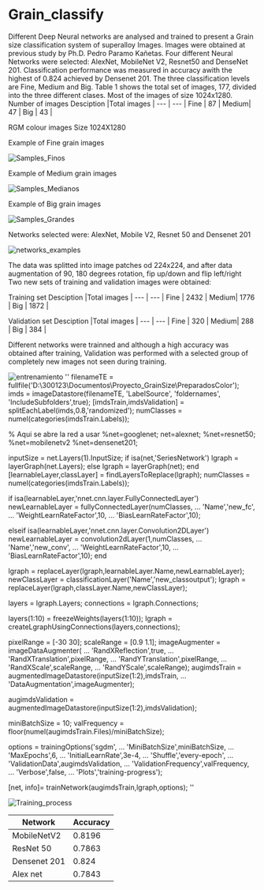 # Grain_classify
Different Deep Neural networks are analysed and trained to present a Grain size classification system of superalloy Images. 
Images were obtained at previous study by Ph.D. Pedro Paramo Kañetas. Four different Neural Networks were selected: AlexNet, MobileNet V2, Resnet50 and DenseNet 201. Classification performance was measured in accuracy awith the highest of 0.824 achieved by Densenet 201. The three classification levels are Fine, Medium  and Big. Table 1 shows the  total set of images, 177, divided into the three different clases. Most of the images of size 1024x1280.
Number of images
Desciption |Total images | 
--- | --- | 
Fine  | 87 | 
Medium| 47 | 
Big | 43 | 

RGM colour images
Size 1024X1280 

Example of Fine grain images

![Samples_Finos](https://user-images.githubusercontent.com/44585823/191774552-80d43439-e011-48ab-8247-714abd7854c3.png)

Example of Medium grain images

![Samples_Medianos](https://user-images.githubusercontent.com/44585823/191774576-6e88022b-82c5-415a-875c-32458491104c.png)


Example of Big grain images


![Samples_Grandes](https://user-images.githubusercontent.com/44585823/191774593-707191be-cd5c-469d-8017-3998b5918de2.png)


Networks selected were: AlexNet, Mobile V2, Resnet 50 and Densenet 201


![networks_examples](https://user-images.githubusercontent.com/44585823/171680445-4b4e076c-6f8f-4df0-9a3f-3a589c283d70.png)



The data was splitted into image patches od 224x224, and after data augmentation of 90, 180 degrees rotation, fip up/down  and flip left/right
Two new sets of training and validation images were obtained:

Training set
Desciption |Total images | 
--- | --- | 
Fine  | 2432 | 
Medium| 1776 | 
Big | 1872 | 

Validation set
Desciption |Total images | 
--- | --- | 
Fine  | 320 | 
Medium| 288 | 
Big | 384 | 


Different networks were trainned and although a high accuracy was obtained after training, Validation was performed with a selected group of completely new images not seen during training.





![entrenamiento](https://user-images.githubusercontent.com/44585823/171682328-61d57794-ea9b-444e-8ac7-36a91193b92c.png)
''
filenameTE = fullfile('D:\300123\Documentos\Proyecto_GrainSize\PreparadosColor\');
imds = imageDatastore(filenameTE, 'LabelSource', 'foldernames', 'IncludeSubfolders',true);
[imdsTrain,imdsValidation] = splitEachLabel(imds,0.8,'randomized');
numClasses = numel(categories(imdsTrain.Labels));





% Aqui se abre la red a usar
%net=googlenet;
net=alexnet;
%net=resnet50;
%net=mobilenetv2
%net=densenet201;

inputSize = net.Layers(1).InputSize;
if isa(net,'SeriesNetwork') 
  lgraph = layerGraph(net.Layers); 
else
  lgraph = layerGraph(net);
end 
[learnableLayer,classLayer] = findLayersToReplace(lgraph);
numClasses = numel(categories(imdsTrain.Labels));

if isa(learnableLayer,'nnet.cnn.layer.FullyConnectedLayer')
    newLearnableLayer = fullyConnectedLayer(numClasses, ...
        'Name','new_fc', ...
        'WeightLearnRateFactor',10, ...
        'BiasLearnRateFactor',10);
    
elseif isa(learnableLayer,'nnet.cnn.layer.Convolution2DLayer')
    newLearnableLayer = convolution2dLayer(1,numClasses, ...
        'Name','new_conv', ...
        'WeightLearnRateFactor',10, ...
        'BiasLearnRateFactor',10);
end

lgraph = replaceLayer(lgraph,learnableLayer.Name,newLearnableLayer);
newClassLayer = classificationLayer('Name','new_classoutput');
lgraph = replaceLayer(lgraph,classLayer.Name,newClassLayer);

layers = lgraph.Layers;
connections = lgraph.Connections;

layers(1:10) = freezeWeights(layers(1:10));
lgraph = createLgraphUsingConnections(layers,connections);

pixelRange = [-30 30];
scaleRange = [0.9 1.1];
imageAugmenter = imageDataAugmenter( ...
    'RandXReflection',true, ...
    'RandXTranslation',pixelRange, ...
    'RandYTranslation',pixelRange, ...
    'RandXScale',scaleRange, ...
    'RandYScale',scaleRange);
augimdsTrain = augmentedImageDatastore(inputSize(1:2),imdsTrain, ...
    'DataAugmentation',imageAugmenter);

augimdsValidation = augmentedImageDatastore(inputSize(1:2),imdsValidation);

miniBatchSize = 10;
valFrequency = floor(numel(augimdsTrain.Files)/miniBatchSize);

options = trainingOptions('sgdm', ...
    'MiniBatchSize',miniBatchSize, ...
    'MaxEpochs',6, ...
    'InitialLearnRate',3e-4, ...
    'Shuffle','every-epoch', ...
    'ValidationData',augimdsValidation, ...
    'ValidationFrequency',valFrequency, ...
    'Verbose',false, ...
    'Plots','training-progress');


[net, info]= trainNetwork(augimdsTrain,lgraph,options);
''


![Training_process](https://user-images.githubusercontent.com/44585823/191779577-42eccf52-eabb-45ae-bff0-d9b9303425c3.png)

Network |Accuracy | 
--- | --- | 
MobileNetV2  | 0.8196 | 
ResNet 50| 0.7863 | 
Densenet 201| 0.824 | 
Alex net| 0.7843 | 

